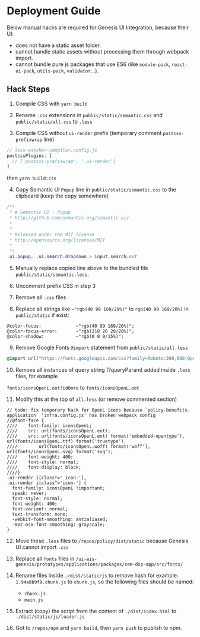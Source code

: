 # Deployment Guide

Below manual hacks are required for Genesis UI Integration, because their UI:

- does not have a static asset folder.
- cannot handle static assets without processing them through webpack import.
- cannot bundle pure js packages that use ES6 (like `module-pack`, `react-ui-pack`, `utils-pack`, `validator`...).

## Hack Steps
1. Compile CSS with `yarn build`

2. Rename `.css` extensions in `public/static/semantic.css` and `public/static/all.css` to `.less`
   
3. Compile CSS without `ui-render` prefix (temporary comment `postcss-prefixwrap` line)

```js
// less-watcher-compiler.config.js
postcssPlugins: [
  // ['postcss-prefixwrap', '.ui-render']
]
```
then `yarn build:css`

4. Copy Semantic UI `Popup` line in `public/static/semantic.css` to the clipboard (keep the copy somewhere)

```css
/*!
 * # Semantic UI - Popup
 * http://github.com/semantic-org/semantic-ui/
 *
 *
 * Released under the MIT license
 * http://opensource.org/licenses/MIT
 *
 */
.ui.popup, .ui.search.dropdown > input.search:not
```

5. Manually replace copied line above to the bundled file `public/static/semantic.less`.

6. Uncomment prefix CSS in step 3 

7. Remove all `.css` files

8. Replace all strings like `~"rgb(40 99 169/20%)"` to `rgb(40 99 169/20%)` in `public/static` if exist:
```less
@color-focus:             ~"rgb(40 99 169/20%)";
@color-focus-error:       ~"rgb(218 20 20/20%)";
@color-shadow:            ~"rgb(0 0 0/15%)";
```

9. Remove Google Fonts `@import` statement from `public/static/all.less`

```css
@import url("https://fonts.googleapis.com/css?family=Roboto:300,600|Open Sans:300,600&display=swap&subset=cyrillic");
```

10. Remove all instances of query string (?queryParam) added inside `.less` files, for example

`fonts/iconsOpenL.eot?id0mra` to `fonts/iconsOpenL.eot`

11. Modify this at the top of `all.less` (or remove commented section)
```less
// todo: fix temporary hack for OpenL icons because `policy-benefits-application` 'infra.config.js' has broken webpack config
//@font-face {
////    font-family: iconsOpenL;
////    src: url(fonts/iconsOpenL.eot);
////    src: url(fonts/iconsOpenL.eot) format('embedded-opentype'), url(fonts/iconsOpenL.ttf) format('truetype'),
////        url(fonts/iconsOpenL.woff) format('woff'), url(fonts/iconsOpenL.svg) format('svg');
////    font-weight: 400;
////    font-style: normal;
////    font-display: block;
////}
.ui-render i[class*=' icon-'],
.ui-render i[class^='icon-'] {
  font-family: iconsOpenL !important;
  speak: never;
  font-style: normal;
  font-weight: 400;
  font-variant: normal;
  text-transform: none;
  -webkit-font-smoothing: antialiased;
  -moz-osx-font-smoothing: grayscale;
}
```

12. Move these `.less` files to `/repos/policy/dist/static` because Genesis UI cannot import `.css`

13. Replace all `fonts` files in `/ui-eis-genesis/prototypes/applications/packages/cem-dxp-app/src/fonts/`

14. Rename files inside `./dist/static/js` to remove hash for example: `1.94a8b9f9.chunk.js` to `chunk.js`, so the following files should be named:
    - `chunk.js`
    - `main.js`

15. Extract (copy) the script from the content of `./dist/index.html` to `./dist/static/js/loader.js`
    
16. Got to `/repos/npm` and `yarn build`, then `yarn push` to publish to npm.
